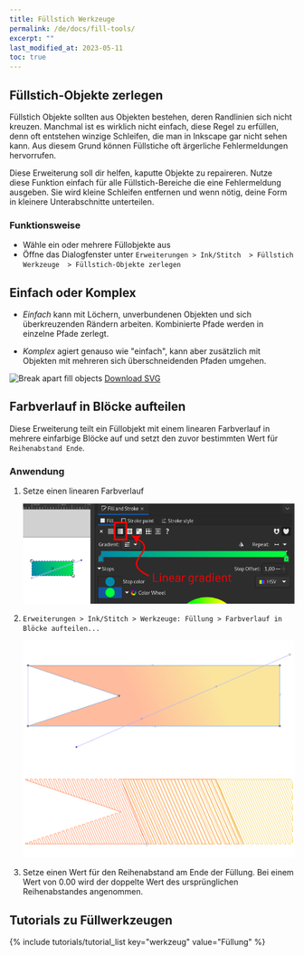 ```yaml
---
title: Füllstich Werkzeuge
permalink: /de/docs/fill-tools/
excerpt: ""
last_modified_at: 2023-05-11
toc: true
---
```

## Füllstich-Objekte zerlegen

Füllstich Objekte sollten aus Objekten bestehen, deren Randlinien sich nicht kreuzen. Manchmal ist es wirklich nicht einfach, diese Regel zu erfüllen, denn oft entstehen winzige Schleifen, die man in Inkscape gar nicht sehen kann. Aus diesem Grund können Füllstiche oft ärgerliche Fehlermeldungen hervorrufen.

Diese Erweiterung soll dir helfen, kaputte Objekte zu repaireren. Nutze diese Funktion einfach für alle Füllstich-Bereiche die eine Fehlermeldung ausgeben. Sie wird kleine Schleifen entfernen und wenn nötig, deine Form in kleinere Unterabschnitte unterteilen.

### Funktionsweise

* Wähle ein oder mehrere Füllobjekte aus
* Öffne das Dialogfenster unter `Erweiterungen > Ink/Stitch  > Füllstich Werkzeuge  > Füllstich-Objekte zerlegen`

## Einfach oder Komplex

* *Einfach* kann mit Löchern, unverbundenen Objekten und sich überkreuzenden Rändern arbeiten. Kombinierte Pfade werden in einzelne Pfade zerlegt.

* *Komplex* agiert genauso wie "einfach", kann aber zusätzlich mit Objekten mit mehreren sich überschneidenden Pfaden umgehen.

![Break apart fill objects](/assets/images/docs/en/break_apart.jpg)
[Download SVG](/assets/images/docs/en/break_apart.svg)

## Farbverlauf in Blöcke aufteilen

Diese Erweiterung teilt ein Füllobjekt mit einem linearen Farbverlauf in mehrere einfarbige Blöcke auf und setzt den zuvor bestimmten Wert für `Reihenabstand Ende`.

### Anwendung

1. Setze einen linearen Farbverlauf

   ![linear gradient](/assets/images/docs/en/linear-gradient.png)
2. `Erweiterungen > Ink/Stitch > Werkzeuge: Füllung > Farbverlauf in Blöcke aufteilen...`

   ![color blocks](/assets/images/docs/color_blocks.png)
3. Setze einen Wert für den Reihenabstand am Ende der Füllung. Bei einem Wert von 0.00 wird der doppelte Wert des ursprünglichen Reihenabstandes angenommen.

## Tutorials zu Füllwerkzeugen

{% include tutorials/tutorial_list key="werkzeug" value="Füllung" %}
